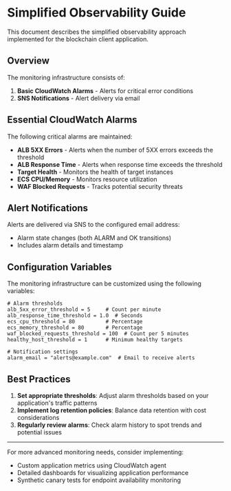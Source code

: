 # Simplified Observability Guide

This document describes the simplified observability approach implemented for the blockchain client application.

## Overview

The monitoring infrastructure consists of:

1. **Basic CloudWatch Alarms** - Alerts for critical error conditions
2. **SNS Notifications** - Alert delivery via email

## Essential CloudWatch Alarms

The following critical alarms are maintained:

- **ALB 5XX Errors** - Alerts when the number of 5XX errors exceeds the threshold
- **ALB Response Time** - Alerts when response time exceeds the threshold
- **Target Health** - Monitors the health of target instances
- **ECS CPU/Memory** - Monitors resource utilization
- **WAF Blocked Requests** - Tracks potential security threats

## Alert Notifications

Alerts are delivered via SNS to the configured email address:

- Alarm state changes (both ALARM and OK transitions)
- Includes alarm details and timestamp

## Configuration Variables

The monitoring infrastructure can be customized using the following variables:

```hcl
# Alarm thresholds
alb_5xx_error_threshold = 5     # Count per minute
alb_response_time_threshold = 1.0  # Seconds
ecs_cpu_threshold = 80          # Percentage
ecs_memory_threshold = 80       # Percentage
waf_blocked_requests_threshold = 100  # Count per 5 minutes
healthy_host_threshold = 1      # Minimum healthy targets

# Notification settings
alarm_email = "alerts@example.com"  # Email to receive alerts
```

## Best Practices

1. **Set appropriate thresholds**: Adjust alarm thresholds based on your application's traffic patterns
2. **Implement log retention policies**: Balance data retention with cost considerations
3. **Regularly review alarms**: Check alarm history to spot trends and potential issues

---

For more advanced monitoring needs, consider implementing:
- Custom application metrics using CloudWatch agent
- Detailed dashboards for visualizing application performance
- Synthetic canary tests for endpoint availability monitoring
